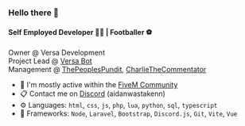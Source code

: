 ### Hello there 👋

#### Self Employed Developer 👩‍💻 | Footballer ⚽ 

Owner @ Versa Development<br>
Project Lead @ [Versa Bot](https://versabot.ner)<br>
Management @ [ThePeoplesPundit](https://discord.gg/pundit), [CharlieTheCommentator](https://discord.gg/ncHQHYpF)

- 💬 I'm mostly active within the [FiveM Community](https://forum.cfx.re)
- 📋 Contact me on [Discord](https://discord.com/users/383963385202606081) (aidanwastakenn)
- ⚙️ Languages: `html`, `css`, `js`, `php`, `lua`, `python`, `sql`, `typescript`
- 🧰 Frameworks: `Node`, `Laravel`, `Bootstrap`, `Discord.js`, `Git`, `Vite`, `Vue`
